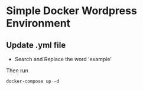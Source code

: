 # Simple Docker Wordpress Environment

## Update .yml file
  - Search and Replace the word 'example'

Then run

```docker-compose up -d```

